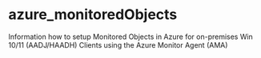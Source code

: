 # azure_monitoredObjects
Information how to setup Monitored Objects in Azure for on-premises Win 10/11 (AADJ/HAADH) Clients using the Azure Monitor Agent (AMA)
